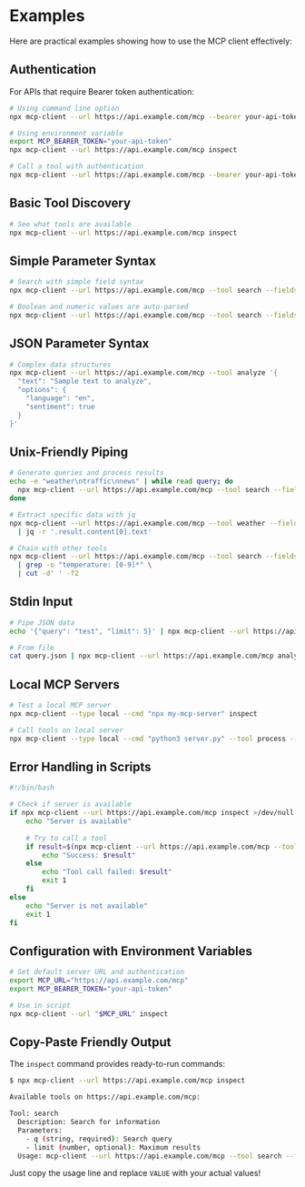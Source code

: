 # Examples

Here are practical examples showing how to use the MCP client effectively:

## Authentication

For APIs that require Bearer token authentication:

```bash
# Using command line option
npx mcp-client --url https://api.example.com/mcp --bearer your-api-token inspect

# Using environment variable
export MCP_BEARER_TOKEN="your-api-token"
npx mcp-client --url https://api.example.com/mcp inspect

# Call a tool with authentication
npx mcp-client --url https://api.example.com/mcp --bearer your-api-token --tool search --fields "q=weather"
```

## Basic Tool Discovery

```bash
# See what tools are available
npx mcp-client --url https://api.example.com/mcp inspect
```

## Simple Parameter Syntax

```bash
# Search with simple field syntax
npx mcp-client --url https://api.example.com/mcp --tool search --fields "q=weather,location=NYC"

# Boolean and numeric values are auto-parsed
npx mcp-client --url https://api.example.com/mcp --tool search --fields "q=news,limit=10,detailed=true"
```

## JSON Parameter Syntax

```bash
# Complex data structures
npx mcp-client --url https://api.example.com/mcp --tool analyze '{
  "text": "Sample text to analyze",
  "options": {
    "language": "en",
    "sentiment": true
  }
}'
```

## Unix-Friendly Piping

```bash
# Generate queries and process results
echo -e "weather\ntraffic\nnews" | while read query; do
  npx mcp-client --url https://api.example.com/mcp --tool search --fields "q=$query" --json
done

# Extract specific data with jq
npx mcp-client --url https://api.example.com/mcp --tool weather --fields "location=NYC" --json \
  | jq -r '.result.content[0].text'

# Chain with other tools
npx mcp-client --url https://api.example.com/mcp --tool search --fields "q=weather" \
  | grep -o "temperature: [0-9]*" \
  | cut -d' ' -f2
```

## Stdin Input

```bash
# Pipe JSON data
echo '{"query": "test", "limit": 5}' | npx mcp-client --url https://api.example.com/mcp search

# From file
cat query.json | npx mcp-client --url https://api.example.com/mcp analyze
```

## Local MCP Servers

```bash
# Test a local MCP server
npx mcp-client --type local --cmd "npx my-mcp-server" inspect

# Call tools on local server
npx mcp-client --type local --cmd "python3 server.py" --tool process --fields "data=test"
```

## Error Handling in Scripts

```bash
#!/bin/bash

# Check if server is available
if npx mcp-client --url https://api.example.com/mcp inspect >/dev/null 2>&1; then
    echo "Server is available"
    
    # Try to call a tool
    if result=$(npx mcp-client --url https://api.example.com/mcp --tool search --fields "q=test" 2>&1); then
        echo "Success: $result"
    else
        echo "Tool call failed: $result"
        exit 1
    fi
else
    echo "Server is not available"
    exit 1
fi
```

## Configuration with Environment Variables

```bash
# Set default server URL and authentication
export MCP_URL="https://api.example.com/mcp"
export MCP_BEARER_TOKEN="your-api-token"

# Use in script
npx mcp-client --url "$MCP_URL" inspect
```

## Copy-Paste Friendly Output

The `inspect` command provides ready-to-run commands:

```bash
$ npx mcp-client --url https://api.example.com/mcp inspect

Available tools on https://api.example.com/mcp:

Tool: search
  Description: Search for information  
  Parameters:
    - q (string, required): Search query
    - limit (number, optional): Maximum results
  Usage: mcp-client --url https://api.example.com/mcp --tool search --fields "q=VALUE,limit=VALUE"
```

Just copy the usage line and replace `VALUE` with your actual values!